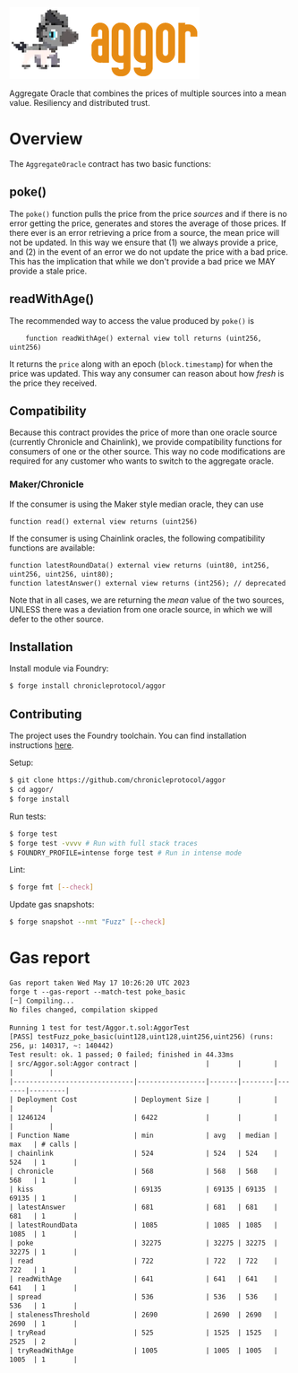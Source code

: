 ![](./assets/title.png)

Aggregate Oracle that combines the prices of multiple sources into a mean value. Resiliency and distributed trust.

# Overview

The `AggregateOracle` contract has two basic functions:

## poke()

The `poke()` function pulls the price from the price _sources_ and if there is no error getting the price, generates and stores the average of those prices. If there ever is an error retrieving a price from a source, the mean price will not be updated. In this way we ensure that (1) we always provide a price, and (2) in the event of an error we do not update the price with a bad price. This has the implication that while we don't provide a bad price we MAY provide a stale price.

## readWithAge()

The recommended way to access the value produced by `poke()` is

```
    function readWithAge() external view toll returns (uint256, uint256)
```

It returns the `price` along with an epoch (`block.timestamp`) for when the price was updated. This way any consumer can reason about how _fresh_ is the price they received.

## Compatibility

Because this contract provides the price of more than one oracle source (currently Chronicle and Chainlink), we provide compatibility functions for consumers of one or the other source. This way no code modifications are required for any customer who wants to switch to the aggregate oracle.

### Maker/Chronicle

If the consumer is using the Maker style median oracle, they can use

```
function read() external view returns (uint256)
```

If the consumer is using Chainlink oracles, the following compatibility functions are available:

```
function latestRoundData() external view returns (uint80, int256, uint256, uint256, uint80);
function latestAnswer() external view returns (int256); // deprecated
```

Note that in all cases, we are returning the _mean_ value of the two sources, UNLESS there was a deviation from one oracle source, in which we will defer to the other source.

## Installation

Install module via Foundry:
```bash
$ forge install chronicleprotocol/aggor
```

## Contributing

The project uses the Foundry toolchain. You can find installation instructions [here](https://getfoundry.sh/).

Setup:
```bash
$ git clone https://github.com/chronicleprotocol/aggor
$ cd aggor/
$ forge install
```

Run tests:
```bash
$ forge test
$ forge test -vvvv # Run with full stack traces
$ FOUNDRY_PROFILE=intense forge test # Run in intense mode
```

Lint:
```bash
$ forge fmt [--check]
```

Update gas snapshots:
```bash
$ forge snapshot --nmt "Fuzz" [--check]
```

# Gas report

```
Gas report taken Wed May 17 10:26:20 UTC 2023
forge t --gas-report --match-test poke_basic
[⠒] Compiling...
No files changed, compilation skipped

Running 1 test for test/Aggor.t.sol:AggorTest
[PASS] testFuzz_poke_basic(uint128,uint128,uint256,uint256) (runs: 256, μ: 140317, ~: 140442)
Test result: ok. 1 passed; 0 failed; finished in 44.33ms
| src/Aggor.sol:Aggor contract |                 |       |        |       |         |
|------------------------------|-----------------|-------|--------|-------|---------|
| Deployment Cost              | Deployment Size |       |        |       |         |
| 1246124                      | 6422            |       |        |       |         |
| Function Name                | min             | avg   | median | max   | # calls |
| chainlink                    | 524             | 524   | 524    | 524   | 1       |
| chronicle                    | 568             | 568   | 568    | 568   | 1       |
| kiss                         | 69135           | 69135 | 69135  | 69135 | 1       |
| latestAnswer                 | 681             | 681   | 681    | 681   | 1       |
| latestRoundData              | 1085            | 1085  | 1085   | 1085  | 1       |
| poke                         | 32275           | 32275 | 32275  | 32275 | 1       |
| read                         | 722             | 722   | 722    | 722   | 1       |
| readWithAge                  | 641             | 641   | 641    | 641   | 1       |
| spread                       | 536             | 536   | 536    | 536   | 1       |
| stalenessThreshold           | 2690            | 2690  | 2690   | 2690  | 1       |
| tryRead                      | 525             | 1525  | 1525   | 2525  | 2       |
| tryReadWithAge               | 1005            | 1005  | 1005   | 1005  | 1       |
```
